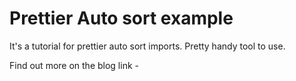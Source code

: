 # Prettier Auto sort example

It's a tutorial for prettier auto sort imports. Pretty handy tool to use.

Find out more on the blog link -
